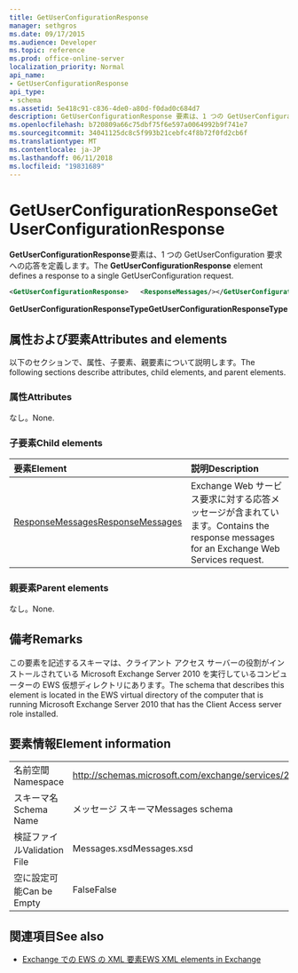 ```yaml
---
title: GetUserConfigurationResponse
manager: sethgros
ms.date: 09/17/2015
ms.audience: Developer
ms.topic: reference
ms.prod: office-online-server
localization_priority: Normal
api_name:
- GetUserConfigurationResponse
api_type:
- schema
ms.assetid: 5e418c91-c836-4de0-a80d-f0dad0c684d7
description: GetUserConfigurationResponse 要素は、1 つの GetUserConfiguration 要求への応答を定義します。
ms.openlocfilehash: b720809a66c75dbf75f6e597a0064992b9f741e7
ms.sourcegitcommit: 34041125dc8c5f993b21cebfc4f8b72f0fd2cb6f
ms.translationtype: MT
ms.contentlocale: ja-JP
ms.lasthandoff: 06/11/2018
ms.locfileid: "19831689"
---
```

# <a name="getuserconfigurationresponse"></a><span data-ttu-id="0003d-103">GetUserConfigurationResponse</span><span class="sxs-lookup"><span data-stu-id="0003d-103">GetUserConfigurationResponse</span></span>

<span data-ttu-id="0003d-104">**GetUserConfigurationResponse**要素は、1 つの GetUserConfiguration 要求への応答を定義します。</span><span class="sxs-lookup"><span data-stu-id="0003d-104">The **GetUserConfigurationResponse** element defines a response to a single GetUserConfiguration request.</span></span> 
  
```xml
<GetUserConfigurationResponse>   <ResponseMessages/></GetUserConfigurationResponse>
```

 <span data-ttu-id="0003d-105">**GetUserConfigurationResponseType**</span><span class="sxs-lookup"><span data-stu-id="0003d-105">**GetUserConfigurationResponseType**</span></span>
## <a name="attributes-and-elements"></a><span data-ttu-id="0003d-106">属性および要素</span><span class="sxs-lookup"><span data-stu-id="0003d-106">Attributes and elements</span></span>

<span data-ttu-id="0003d-107">以下のセクションで、属性、子要素、親要素について説明します。</span><span class="sxs-lookup"><span data-stu-id="0003d-107">The following sections describe attributes, child elements, and parent elements.</span></span>
  
### <a name="attributes"></a><span data-ttu-id="0003d-108">属性</span><span class="sxs-lookup"><span data-stu-id="0003d-108">Attributes</span></span>

<span data-ttu-id="0003d-109">なし。</span><span class="sxs-lookup"><span data-stu-id="0003d-109">None.</span></span>
  
### <a name="child-elements"></a><span data-ttu-id="0003d-110">子要素</span><span class="sxs-lookup"><span data-stu-id="0003d-110">Child elements</span></span>

|<span data-ttu-id="0003d-111">**要素**</span><span class="sxs-lookup"><span data-stu-id="0003d-111">**Element**</span></span>|<span data-ttu-id="0003d-112">**説明**</span><span class="sxs-lookup"><span data-stu-id="0003d-112">**Description**</span></span>|
|:-----|:-----|
|[<span data-ttu-id="0003d-113">ResponseMessages</span><span class="sxs-lookup"><span data-stu-id="0003d-113">ResponseMessages</span></span>](responsemessages.md) <br/> |<span data-ttu-id="0003d-114">Exchange Web サービス要求に対する応答メッセージが含まれています。</span><span class="sxs-lookup"><span data-stu-id="0003d-114">Contains the response messages for an Exchange Web Services request.</span></span>  <br/> |
   
### <a name="parent-elements"></a><span data-ttu-id="0003d-115">親要素</span><span class="sxs-lookup"><span data-stu-id="0003d-115">Parent elements</span></span>

<span data-ttu-id="0003d-116">なし。</span><span class="sxs-lookup"><span data-stu-id="0003d-116">None.</span></span>
  
## <a name="remarks"></a><span data-ttu-id="0003d-117">備考</span><span class="sxs-lookup"><span data-stu-id="0003d-117">Remarks</span></span>

<span data-ttu-id="0003d-118">この要素を記述するスキーマは、クライアント アクセス サーバーの役割がインストールされている Microsoft Exchange Server 2010 を実行しているコンピューターの EWS 仮想ディレクトリにあります。</span><span class="sxs-lookup"><span data-stu-id="0003d-118">The schema that describes this element is located in the EWS virtual directory of the computer that is running Microsoft Exchange Server 2010 that has the Client Access server role installed.</span></span>
  
## <a name="element-information"></a><span data-ttu-id="0003d-119">要素情報</span><span class="sxs-lookup"><span data-stu-id="0003d-119">Element information</span></span>

|||
|:-----|:-----|
|<span data-ttu-id="0003d-120">名前空間</span><span class="sxs-lookup"><span data-stu-id="0003d-120">Namespace</span></span>  <br/> |http://schemas.microsoft.com/exchange/services/2006/messages  <br/> |
|<span data-ttu-id="0003d-121">スキーマ名</span><span class="sxs-lookup"><span data-stu-id="0003d-121">Schema Name</span></span>  <br/> |<span data-ttu-id="0003d-122">メッセージ スキーマ</span><span class="sxs-lookup"><span data-stu-id="0003d-122">Messages schema</span></span>  <br/> |
|<span data-ttu-id="0003d-123">検証ファイル</span><span class="sxs-lookup"><span data-stu-id="0003d-123">Validation File</span></span>  <br/> |<span data-ttu-id="0003d-124">Messages.xsd</span><span class="sxs-lookup"><span data-stu-id="0003d-124">Messages.xsd</span></span>  <br/> |
|<span data-ttu-id="0003d-125">空に設定可能</span><span class="sxs-lookup"><span data-stu-id="0003d-125">Can be Empty</span></span>  <br/> |<span data-ttu-id="0003d-126">False</span><span class="sxs-lookup"><span data-stu-id="0003d-126">False</span></span>  <br/> |
   
## <a name="see-also"></a><span data-ttu-id="0003d-127">関連項目</span><span class="sxs-lookup"><span data-stu-id="0003d-127">See also</span></span>



- [<span data-ttu-id="0003d-128">Exchange での EWS の XML 要素</span><span class="sxs-lookup"><span data-stu-id="0003d-128">EWS XML elements in Exchange</span></span>](ews-xml-elements-in-exchange.md)

